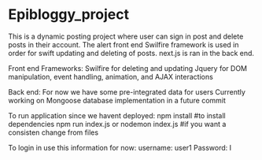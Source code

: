 # Epibloggy_project

This is a dynamic posting project where user can sign in post and delete posts in their account.
The alert front end Swilfire framework is used in order for swift updating and deleting of posts.
next.js is ran in the back end.

Front end Frameworks:
Swilfire for deleting and updating
Jquery for DOM manipulation, event handling, animation, and AJAX interactions

Back end:
For now we have some pre-integrated data for users
Currently working on Mongoose database implementation in a future commit

To run application since we havent deployed:
npm install #to install dependencies
npm run index.js or nodemon index.js #if you want a consisten change from files

To login in use this information for now:
username: user1
Password: I
